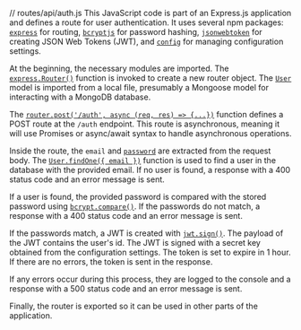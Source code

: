// routes/api/auth.js
This JavaScript code is part of an Express.js application and defines a route for user authentication. It uses several npm packages: [`express`](command:_github.copilot.openSymbolFromReferences?%5B%7B%22%24mid%22%3A1%2C%22path%22%3A%22%2Fhome%2Fcodespace%2F.cache%2Ftypescript%2F5.4%2Fnode_modules%2F%40types%2Fexpress%2Findex.d.ts%22%2C%22scheme%22%3A%22file%22%7D%2C%7B%22line%22%3A18%2C%22character%22%3A0%7D%5D "../../home/codespace/.cache/typescript/5.4/node_modules/@types/express/index.d.ts") for routing, [`bcryptjs`](command:_github.copilot.openSymbolFromReferences?%5B%7B%22%24mid%22%3A1%2C%22path%22%3A%22%2Fhome%2Fcodespace%2F.cache%2Ftypescript%2F5.4%2Fnode_modules%2F%40types%2Fbcryptjs%2Findex.d.ts%22%2C%22scheme%22%3A%22file%22%7D%2C%7B%22line%22%3A5%2C%22character%22%3A0%7D%5D "../../home/codespace/.cache/typescript/5.4/node_modules/@types/bcryptjs/index.d.ts") for password hashing, [`jsonwebtoken`](command:_github.copilot.openSymbolFromReferences?%5B%7B%22%24mid%22%3A1%2C%22path%22%3A%22%2Fhome%2Fcodespace%2F.cache%2Ftypescript%2F5.4%2Fnode_modules%2F%40types%2Fjsonwebtoken%2Findex.d.ts%22%2C%22scheme%22%3A%22file%22%7D%2C%7B%22line%22%3A2%2C%22character%22%3A0%7D%5D "../../home/codespace/.cache/typescript/5.4/node_modules/@types/jsonwebtoken/index.d.ts") for creating JSON Web Tokens (JWT), and [`config`](command:_github.copilot.openSymbolFromReferences?%5B%7B%22%24mid%22%3A1%2C%22path%22%3A%22%2Fhome%2Fcodespace%2F.cache%2Ftypescript%2F5.4%2Fnode_modules%2F%40types%2Fconfig%2Findex.d.ts%22%2C%22scheme%22%3A%22file%22%7D%2C%7B%22line%22%3A0%2C%22character%22%3A0%7D%5D "../../home/codespace/.cache/typescript/5.4/node_modules/@types/config/index.d.ts") for managing configuration settings.

At the beginning, the necessary modules are imported. The [`express.Router()`](command:_github.copilot.openSymbolFromReferences?%5B%7B%22%24mid%22%3A1%2C%22path%22%3A%22%2Fhome%2Fcodespace%2F.cache%2Ftypescript%2F5.4%2Fnode_modules%2F%40types%2Fexpress%2Findex.d.ts%22%2C%22scheme%22%3A%22file%22%7D%2C%7B%22line%22%3A18%2C%22character%22%3A0%7D%5D "../../home/codespace/.cache/typescript/5.4/node_modules/@types/express/index.d.ts") function is invoked to create a new router object. The [`User`](command:_github.copilot.openSymbolFromReferences?%5B%7B%22%24mid%22%3A1%2C%22path%22%3A%22%2Fworkspaces%2FSprachheld_v0%2Fsprachheld-backend%2Froutes%2Fapi%2Fauth.js%22%2C%22scheme%22%3A%22file%22%7D%2C%7B%22line%22%3A5%2C%22character%22%3A0%7D%5D "sprachheld-backend/routes/api/auth.js") model is imported from a local file, presumably a Mongoose model for interacting with a MongoDB database.

The [`router.post('/auth', async (req, res) => {...})`](command:_github.copilot.openSymbolFromReferences?%5B%7B%22%24mid%22%3A1%2C%22path%22%3A%22%2Fworkspaces%2FSprachheld_v0%2Fsprachheld-backend%2Froutes%2Fapi%2Fauth.js%22%2C%22scheme%22%3A%22file%22%7D%2C%7B%22line%22%3A2%2C%22character%22%3A0%7D%5D "sprachheld-backend/routes/api/auth.js") function defines a POST route at the `/auth` endpoint. This route is asynchronous, meaning it will use Promises or async/await syntax to handle asynchronous operations.

Inside the route, the `email` and [`password`](command:_github.copilot.openSymbolFromReferences?%5B%7B%22%24mid%22%3A1%2C%22path%22%3A%22%2Fworkspaces%2FSprachheld_v0%2Fsprachheld-backend%2Froutes%2Fapi%2Fauth.js%22%2C%22scheme%22%3A%22file%22%7D%2C%7B%22line%22%3A11%2C%22character%22%3A2%7D%5D "sprachheld-backend/routes/api/auth.js") are extracted from the request body. The [`User.findOne({ email })`](command:_github.copilot.openSymbolFromReferences?%5B%7B%22%24mid%22%3A1%2C%22path%22%3A%22%2Fworkspaces%2FSprachheld_v0%2Fsprachheld-backend%2Froutes%2Fapi%2Fauth.js%22%2C%22scheme%22%3A%22file%22%7D%2C%7B%22line%22%3A5%2C%22character%22%3A0%7D%5D "sprachheld-backend/routes/api/auth.js") function is used to find a user in the database with the provided email. If no user is found, a response with a 400 status code and an error message is sent.

If a user is found, the provided password is compared with the stored password using [`bcrypt.compare()`](command:_github.copilot.openSymbolFromReferences?%5B%7B%22%24mid%22%3A1%2C%22path%22%3A%22%2Fhome%2Fcodespace%2F.cache%2Ftypescript%2F5.4%2Fnode_modules%2F%40types%2Fbcryptjs%2Findex.d.ts%22%2C%22scheme%22%3A%22file%22%7D%2C%7B%22line%22%3A5%2C%22character%22%3A0%7D%5D "../../home/codespace/.cache/typescript/5.4/node_modules/@types/bcryptjs/index.d.ts"). If the passwords do not match, a response with a 400 status code and an error message is sent.

If the passwords match, a JWT is created with [`jwt.sign()`](command:_github.copilot.openSymbolFromReferences?%5B%7B%22%24mid%22%3A1%2C%22path%22%3A%22%2Fhome%2Fcodespace%2F.cache%2Ftypescript%2F5.4%2Fnode_modules%2F%40types%2Fjsonwebtoken%2Findex.d.ts%22%2C%22scheme%22%3A%22file%22%7D%2C%7B%22line%22%3A2%2C%22character%22%3A0%7D%5D "../../home/codespace/.cache/typescript/5.4/node_modules/@types/jsonwebtoken/index.d.ts"). The payload of the JWT contains the user's id. The JWT is signed with a secret key obtained from the configuration settings. The token is set to expire in 1 hour. If there are no errors, the token is sent in the response.

If any errors occur during this process, they are logged to the console and a response with a 500 status code and an error message is sent.

Finally, the router is exported so it can be used in other parts of the application.